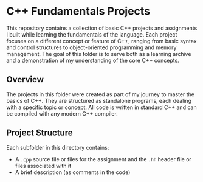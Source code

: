 # C++ Fundamentals Projects

This repository contains a collection of basic C++ projects and assignments I built while learning the fundamentals of the language. Each project focuses on a different concept or feature of C++, ranging from basic syntax and control structures to object-oriented programming and memory management. The goal of this folder is to serve both as a learning archive and a demonstration of my understanding of the core C++ concepts.

## Overview

The projects in this folder were created as part of my journey to master the basics of C++. They are structured as standalone programs, each dealing with a specific topic or concept. All code is written in standard C++ and can be compiled with any modern C++ compiler.


## Project Structure

Each subfolder in this directory contains:

- A `.cpp` source file or files for the assignment and the `.hh` header file or files associated with it
- A brief description (as comments in the code)
